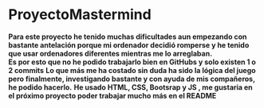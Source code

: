 # ProyectoMastermind
**Para este proyecto he tenido muchas dificultades aun empezando con bastante antelación porque mi ordenador decidió romperse y he tenido que usar ordenadores diferentes 
mientras me lo arreglaban.</br> Es por esto que no he podido trabajarlo bien en GitHubs y solo existen 1 o 2 commits**
**Lo que más me ha costado sin duda ha sido la lógica del juego pero finalmente, investigando bastante y con ayuda de mis compañeros, he podido hacerlo.**
**He usado HTML, CSS, Bootsrap y JS , me gustaria en el próximo proyecto poder trabajar mucho más en el README**
